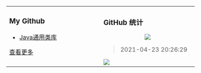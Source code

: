 <table align="center" width="100%">
  <tr>
  <td valign="top" width="30%">

  ### My Github
  - [Java通用类库](https://github.com/jqmtony/xplus-commons-utils)

[查看更多](https://github.com/jqmtony?tab=repositories)

  </td>
  <td valign="top" width="30%">

  ### GitHub 统计
<p align="center">
  <img src="https://github-readme-stats.vercel.app/api?username=jqmtony"/>
</p>

> 2021-04-23 20:26:29
    
<a title="Hits" target="_blank" href="https://github.com/jqmtony/jqmtony">
    <img src="https://avatars.githubusercontent.com/u/8081330?v=4">
</a>

</td>
</tr>
</table>
